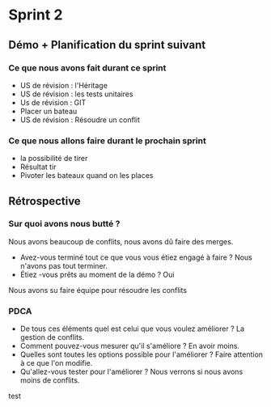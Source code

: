 # Sprint 2

## Démo + Planification du sprint suivant

### Ce que nous avons fait durant ce sprint
- US de révision : l'Héritage
- US de révision : les tests unitaires
- Us de révision : GIT
- Placer un bateau
- US de révision : Résoudre un conflit

### Ce que nous allons faire durant le prochain sprint 
- la possibilité de tirer
- Résultat tir
- Pivoter les bateaux quand on les places

## Rétrospective

### Sur quoi avons nous butté ?
Nous avons beaucoup de conflits, nous avons dû faire des merges.
* Avez-vous terminé tout ce que vous vous étiez engagé à faire ?
Nous n'avons pas tout terminer. 
* Étiez -vous prêts au moment de la démo ?
Oui

Nous avons su faire équipe pour résoudre les conflits

### PDCA
* De tous ces éléments quel est celui que vous voulez améliorer ?
La gestion de conflits.
* Comment pouvez-vous mesurer qu'il s'améliore ?
En avoir moins.
* Quelles sont toutes les options possible pour l'améliorer ?
Faire attention à ce que l'on modifie.
* Qu'allez-vous tester pour l'améliorer ?
Nous verrons si nous avons moins de conflits.

test
